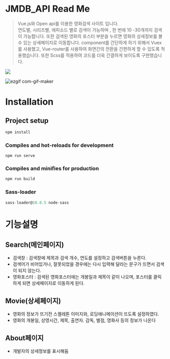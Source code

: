 # JMDB_API Read Me

> Vue.js와 Open api를 이용한 영화검색 사이트 입니다.  
연도별, 시리즈별, 에피소드 별로 검색이 가능하며 , 한 번에 10 -30개까지 검색이 가능합니다.
또한 검색된 영화의 포스터 부분을 누르면 영화의 상세정보를 볼 수 있는 상세페이지로 이동합니다.
component를 간단하게 하기 위해서 Vuex를 사용했고, Vue-router를 사용하여 화면간의 전환을 간편하게 할 수 있도록 적용했습니다.
또한 Scss를 적용하여 코드를 더욱 간결하게 보이도록 구현했습니다.


<img src="https://user-images.githubusercontent.com/82005305/135117113-a16c2cd5-f156-4720-a87c-f4a0259a0930.gif" align="center">


![ezgif com-gif-maker](https://user-images.githubusercontent.com/82005305/135118356-81e27083-9de7-4630-82e4-28d82fea12cf.gif)




# Installation

## **Project setup**

```jsx
npm install
```

### **Compiles and hot-reloads for development**

```
npm run serve

```

### **Compiles and minifies for production**

```jsx
npm run build
```

### Sass-loader

```jsx
sass-loader@10.0.5 node-sass
```

# 기능설명

## Search(메인페이지)

- 검색창 : 검색창에 제목과 검색 개수, 연도를 설정하고 검색버튼을 누른다.
- 검색어가 비어있거나, 잘못되었을 경우에는 다시 입력해 달라는 문구가 뜨면서 검색이 되지 않는다.
- 영화포스터 : 검색된 영화포스터에는 개봉일과 제목이 같이 나오며, 포스터를 클릭하게 되면 상세페이지로 이동하게 된다.

## Movie(상세페이지)

- 영화의 정보가 뜨기전 스켈레톤 이미지와, 로딩애니메이션이 뜨도록 설정하였다.
- 영화의 개봉일, 상영시간, 제목, 출연자. 감독, 별점, 영화사 등의 정보가 나온다

## About페이지

- 개발자의 상세정보를 표시해둠
